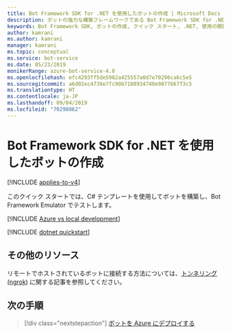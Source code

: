 ```yaml
---
title: Bot Framework SDK for .NET を使用したボットの作成 | Microsoft Docs
description: ボットの強力な構築フレームワークである Bot Framework SDK for .NET を使用してボットを作成します。
keywords: Bot Framework SDK, ボットの作成, クイック スタート, .NET, 使用の開始, C# ボット
author: kamrani
ms.author: kamrani
manager: kamrani
ms.topic: conceptual
ms.service: bot-service
ms.date: 05/23/2019
monikerRange: azure-bot-service-4.0
ms.openlocfilehash: efc4293ff5de5982a425557a0d7e70296ca6c5e5
ms.sourcegitcommit: a6d02ec4738e7fc90b7108934740e9077667f3c5
ms.translationtype: HT
ms.contentlocale: ja-JP
ms.lasthandoff: 09/04/2019
ms.locfileid: "70298862"
---
```

# <a name="create-a-bot-with-the-bot-framework-sdk-for-net"></a>Bot Framework SDK for .NET を使用したボットの作成

[!INCLUDE [applies-to-v4](../includes/applies-to.md)]

このクイック スタートでは、C# テンプレートを使用してボットを構築し、Bot Framework Emulator でテストします。

[!INCLUDE [Azure vs local development](~/includes/snippet-quickstart-paths.md)]

[!INCLUDE [dotnet quickstart](~/includes/quickstart-dotnet.md)]

## <a name="additional-resources"></a>その他のリソース

リモートでホストされているボットに接続する方法については、[トンネリング (ngrok)](https://github.com/Microsoft/BotFramework-Emulator/wiki/Tunneling-(ngrok)) に関する記事を参照してください。

## <a name="next-steps"></a>次の手順

> [!div class="nextstepaction"]
> [ボットを Azure にデプロイする](../bot-builder-deploy-az-cli.md)

